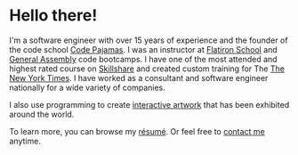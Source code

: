 # Hello there!

I'm a software engineer with over 15 years of experience and the founder of the code school <a href='https://codepajamas.com/' target='_blank'>Code Pajamas</a>. I was an instructor at <a href='https://flatironschool.com/' target='_blank'>Flatiron School</a> and <a href='https://generalassemb.ly/' target='_blank'>General Assembly</a> code bootcamps. I have one of the most attended and highest rated course on <a href='https://www.skillshare.com/classes/Build-an-HTML-and-CSS-Website-From-Scratch/1216366887/projects' target='_blank'>Skillshare</a> and created custom training for The <a href='https://www.nytimes.com/' target='_blank'>The New York Times</a>. I have worked as a consultant and software engineer nationally for a wide variety of companies. 

I also use programming to create <a href='https://jonathangrover.com/' target='_blank'>interactive artwork</a> that has been exhibited around the world. 

To learn more, you can browse my <a href='https://hire.jonathangrover.com/#resume'>résumé</a>. Or feel free to <a href='https://hire.jonathangrover.com/#contact'>contact me</a> anytime.

